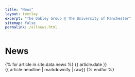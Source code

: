 ```yaml
---
title: "News"
layout: textlay
excerpt: "The Oakley Group @ The University of Manchester"
sitemap: false
permalink: /allnews.html
---
```


# News

{% for article in site.data.news %}
{{ article.date }} <br> {{ article.headline | markdownify | raw}}
{% endfor %}
